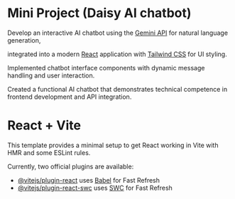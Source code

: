 # Mini Project (Daisy AI chatbot)

Develop an interactive AI chatbot using the [Gemini API](https://ai.google.dev) for natural language generation, 

integrated into a modern [React](https://react.dev) application with [Tailwind CSS](https://tailwindcss.com) for UI styling.

Implemented chatbot interface components with dynamic message handling and user interaction.

Created a functional AI chatbot that demonstrates technical competence in frontend development and API integration.

# React + Vite

This template provides a minimal setup to get React working in Vite with HMR and some ESLint rules.

Currently, two official plugins are available:

- [@vitejs/plugin-react](https://github.com/vitejs/vite-plugin-react/blob/main/packages/plugin-react/README.md) uses [Babel](https://babeljs.io/) for Fast Refresh
- [@vitejs/plugin-react-swc](https://github.com/vitejs/vite-plugin-react-swc) uses [SWC](https://swc.rs/) for Fast Refresh

